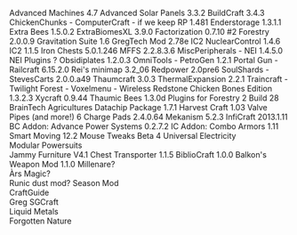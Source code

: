 Advanced Machines  4.7
Advanced Solar Panels	3.3.2
BuildCraft	3.4.3
ChickenChunks	-
ComputerCraft - if we keep RP	1.481
Enderstorage	1.3.1.1
Extra Bees	1.5.0.2
ExtraBiomesXL	3.9.0
Factorization	0.7.10 #2
Forestry	2.0.0.9
Gravitation Suite	1.6
GregTech Mod	2.78e
IC2 NuclearControl	1.4.6
IC2	1.1.5
Iron Chests	5.0.1.246
MFFS	2.2.8.3.6
MiscPeripherals	-
NEI	1.4.5.0
NEI Plugins	?
Obsidiplates	1.2.0.3
OmniTools	-
PetroGen	1.2.1
Portal Gun	-
Railcraft	6.15.2.0
Rei's minimap	3.2_06
Redpower	2.0pre6
SoulShards	-
StevesCarts	2.0.0.a49
Thaumcraft	3.0.3
ThermalExpansion	2.2.1
Traincraft	-
Twilight Forest	-
Voxelmenu	-
Wireless Redstone Chicken Bones Edition	1.3.2.3
Xycraft	0.9.44
Thaumic Bees	1.3.0d
Plugins for Forestry 2	Build 28
BrainTech Agricultures Datachip Package	1.7.1
Harvest Craft	1.03 
Valve Pipes (and more!)	6
Charge Pads	2.4.0.64
Mekanism	5.2.3
InfiCraft	2013.1.11
BC Addon: Advance Power Systems	0.2.7.2
IC Addon: Combo Armors	1.11
Smart Moving	12.2
Mouse Tweaks	Beta 4
Universal Electricity	
Modular Powersuits	
Jammy Furniture	V4.1
Chest Transporter	1.1.5
BiblioCraft	1.0.0
Balkon's Weapon Mod	1.1.0
Millenare?	
Àrs Magic?	
Runic dust mod?	
Season Mod	
CraftGuide	
Greg SGCraft	
Liquid Metals	
Forgotten Nature	
